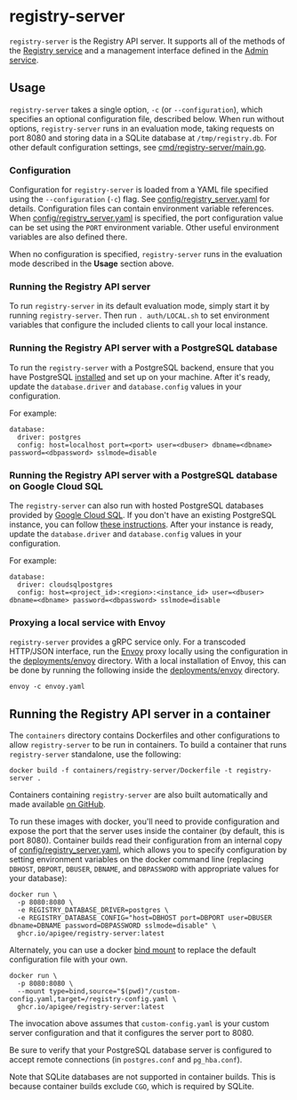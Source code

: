 # registry-server

`registry-server` is the Registry API server. It supports all of the methods of
the [Registry service](/google/cloud/apigeeregistry/v1/registry_service.proto)
and a management interface defined in the
[Admin service](/google/cloud/apigeeregistry/v1/admin_service.proto).

## Usage

`registry-server` takes a single option, `-c` (or `--configuration`), which
specifies an optional configuration file, described below. When run without
options, `registry-server` runs in an evaluation mode, taking requests on port
8080 and storing data in a SQLite database at `/tmp/registry.db`. For other
default configuration settings, see
[cmd/registry-server/main.go](/cmd/registry-server/main.go).

### Configuration

Configuration for `registry-server` is loaded from a YAML file specified using
the `--configuration` (`-c`) flag. See
[config/registry_server.yaml](/config/registry-server.yaml) for details.
Configuration files can contain environment variable references. When
[config/registry_server.yaml](/config/registry-server.yaml) is specified, the
port configuration value can be set using the `PORT` environment variable.
Other useful environment variables are also defined there.

When no configuration is specified, `registry-server` runs in the evaluation
mode described in the **Usage** section above.

### Running the Registry API server

To run `registry-server` in its default evaluation mode, simply start it by
running `registry-server`. Then run `. auth/LOCAL.sh` to set environment
variables that configure the included clients to call your local instance.

### Running the Registry API server with a PostgreSQL database

To run the `registry-server` with a PostgreSQL backend, ensure that you have
PostgreSQL [installed](https://www.postgresql.org/download/) and set up on your
machine. After it's ready, update the `database.driver` and `database.config`
values in your configuration.

For example:

```
database:
  driver: postgres
  config: host=localhost port=<port> user=<dbuser> dbname=<dbname> password=<dbpassword> sslmode=disable
```

### Running the Registry API server with a PostgreSQL database on Google Cloud SQL

The `registry-server` can also run with hosted PostgreSQL databases provided by
[Google Cloud SQL](https://cloud.google.com/sql). If you don't have an existing
PostgreSQL instance, you can follow
[these instructions](https://cloud.google.com/sql/docs/postgres/quickstart).
After your instance is ready, update the `database.driver` and
`database.config` values in your configuration.

For example:

```
database:
  driver: cloudsqlpostgres
  config: host=<project_id>:<region>:<instance_id> user=<dbuser> dbname=<dbname> password=<dbpassword> sslmode=disable
```

### Proxying a local service with Envoy

`registry-server` provides a gRPC service only. For a transcoded HTTP/JSON
interface, run the [Envoy](https://www.envoyproxy.io) proxy locally using the
configuration in the [deployments/envoy](/deployments/envoy) directory. With a
local installation of Envoy, this can be done by running the following inside
the [deployments/envoy](/deployments/envoy) directory.

`envoy -c envoy.yaml`

## Running the Registry API server in a container

The `containers` directory contains Dockerfiles and other configurations to
allow `registry-server` to be run in containers. To build a container that runs
`registry-server` standalone, use the following:

```
docker build -f containers/registry-server/Dockerfile -t registry-server .
```

Containers containing `registry-server` are also built automatically and made
available
[on GitHub](https://github.com/apigee/registry/pkgs/container/registry-server).

To run these images with docker, you'll need to provide configuration and
expose the port that the server uses inside the container (by default, this is
port 8080). Container builds read their configuration from an internal copy of
[config/registry_server.yaml](/config/registry-server.yaml), which allows you
to specify configuration by setting environment variables on the docker command
line (replacing `DBHOST`, `DBPORT`, `DBUSER`, `DBNAME`, and `DBPASSWORD` with
appropriate values for your database):

```
docker run \
  -p 8080:8080 \
  -e REGISTRY_DATABASE_DRIVER=postgres \
  -e REGISTRY_DATABASE_CONFIG="host=DBHOST port=DBPORT user=DBUSER dbname=DBNAME password=DBPASSWORD sslmode=disable" \
  ghcr.io/apigee/registry-server:latest
```

Alternately, you can use a docker
[bind mount](https://docs.docker.com/storage/bind-mounts/) to replace the
default configuration file with your own.

```
docker run \
  -p 8080:8080 \
  --mount type=bind,source="$(pwd)"/custom-config.yaml,target=/registry-config.yaml \
  ghcr.io/apigee/registry-server:latest
```

The invocation above assumes that `custom-config.yaml` is your custom server
configuration and that it configures the server port to 8080.

Be sure to verify that your PostgreSQL database server is configured to accept
remote connections (in `postgres.conf` and `pg_hba.conf`).

Note that SQLite databases are not supported in container builds. This is
because container builds exclude `CGO`, which is required by SQLite.
